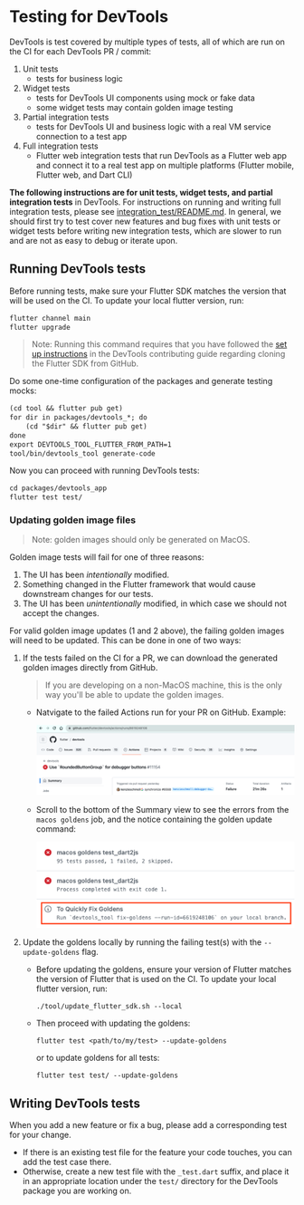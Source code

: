 Testing for DevTools
=======================

DevTools is test covered by multiple types of tests, all of which are run on the CI for each DevTools PR / commit:

1. Unit tests
    - tests for business logic
2. Widget tests
    - tests for DevTools UI components using mock or fake data
    - some widget tests may contain golden image testing
3. Partial integration tests
    - tests for DevTools UI and business logic with a real VM service connection to a test app
4. Full integration tests
    - Flutter web integration tests that run DevTools as a Flutter web app and connect it to a real test app
    on multiple platforms (Flutter mobile, Flutter web, and Dart CLI)

**The following instructions are for unit tests, widget tests, and partial integration tests** in DevTools. For instructions
on running and writing full integration tests, please see [integration_test/README.md](integration_test/README.md).
In general, we should first try to test cover new features and bug fixes with unit tests or widget tests
before writing new integration tests, which are slower to run and are not as easy to debug or iterate upon.

## Running DevTools tests

Before running tests, make sure your Flutter SDK matches the version that will be used on
the CI. To update your local flutter version, run:

```shell
flutter channel main
flutter upgrade
```

> Note: Running this command requires that you have followed the [set up instructions](CONTRIBUTING.md#set-up-your-devtools-environment)
in the DevTools contributing guide regarding cloning the Flutter SDK from GitHub.

Do some one-time configuration of the packages and generate testing mocks:

```shell
(cd tool && flutter pub get)
for dir in packages/devtools_*; do
    (cd "$dir" && flutter pub get)
done
export DEVTOOLS_TOOL_FLUTTER_FROM_PATH=1
tool/bin/devtools_tool generate-code
```

Now you can proceed with running DevTools tests:

```shell
cd packages/devtools_app
flutter test test/
```

### Updating golden image files

> Note: golden images should only be generated on MacOS.

Golden image tests will fail for one of three reasons:

1. The UI has been _intentionally_ modified.
2. Something changed in the Flutter framework that would cause downstream changes for our tests.
3. The UI has been _unintentionally_ modified, in which case we should not accept the changes.

For valid golden image updates (1 and 2 above), the failing golden images will need to be updated. This can
be done in one of two ways:

1. If the tests failed on the CI for a PR, we can download the generated golden images directly from GitHub.
    > If you are developing on a non-MacOS machine, this is the only way you'll be able to update the golden images.
    - Natvigate to the failed Actions run for your PR on GitHub. Example:

        ![Failed actions run](_markdown_images/failed_actions_run.png)

    - Scroll to the bottom of the Summary view to see the errors from the `macos goldens` job, and the notice containing the golden update command:

        ![Failed goldens notice](_markdown_images/failed_goldens_notice.png)

2. Update the goldens locally by running the failing test(s) with the `--update-goldens` flag.

    - Before updating the goldens, ensure your version of Flutter matches the version of Flutter that is used
    on the CI. To update your local flutter version, run:

        ```
        ./tool/update_flutter_sdk.sh --local
        ```

    - Then proceed with updating the goldens:

        ```
        flutter test <path/to/my/test> --update-goldens
        ```

        or to update goldens for all tests:
        ```
        flutter test test/ --update-goldens
        ```

## Writing DevTools tests

When you add a new feature or fix a bug, please add a corresponding test for your change.

- If there is an existing test file for the feature your code touches, you can add the test case
there.
- Otherwise, create a new test file with the `_test.dart` suffix, and place it in an appropriate
location under the `test/` directory for the DevTools package you are working on.

